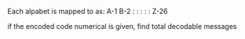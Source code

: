 Each alpabet is mapped to  as:
A-1
B-2
 :
 :
 :
 :
 :
Z-26



if the encoded code numerical is given, find total decodable messages


